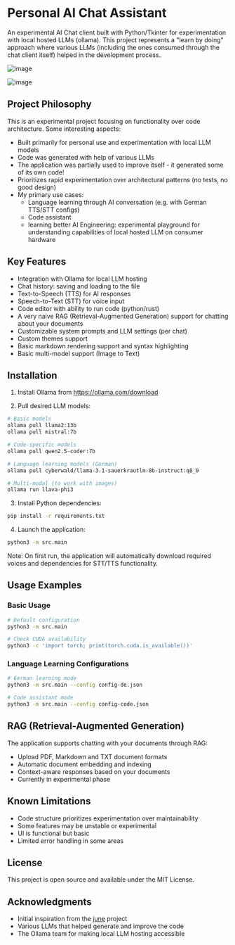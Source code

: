 # Personal AI Chat Assistant

An experimental AI Chat client built with Python/Tkinter for experimentation with local hosted LLMs (ollama). This project represents a "learn by doing" approach where various LLMs (including the ones consumed through the chat client itself) helped in the development process.

![image](https://github.com/user-attachments/assets/a9191b08-8666-4f1c-ac7c-cac6d6f0ffd1)

![image](https://github.com/user-attachments/assets/0a53957a-4803-4b6f-ba52-4f1f5410b55a)



## Project Philosophy

This is an experimental project focusing on functionality over code architecture. Some interesting aspects:

- Built primarily for personal use and experimentation with local LLM models
- Code was generated with help of various LLMs
- The application was partially used to improve itself - it generated some of its own code!
- Prioritizes rapid experimentation over architectural patterns (no tests, no good design)
- My primary use cases:
  - Language learning through AI conversation (e.g. with German TTS/STT configs)
  - Code assistant
  - learning better AI Engineering: experimental playground for understanding capabilities of local hosted LLM on consumer hardware

## Key Features

- Integration with Ollama for local LLM hosting
- Chat history: saving and loading to the file
- Text-to-Speech (TTS) for AI responses
- Speech-to-Text (STT) for voice input
- Code editor with ability to run code (python/rust)
- A very naive RAG (Retrieval-Augmented Generation) support for chatting about your documents
- Customizable system prompts and LLM settings (per chat)
- Custom themes support
- Basic markdown rendering support and syntax highlighting
- Basic multi-model support (Image to Text)

## Installation

1. Install Ollama from https://ollama.com/download

2. Pull desired LLM models:
```bash
# Basic models
ollama pull llama2:13b
ollama pull mistral:7b

# Code-specific models
ollama pull qwen2.5-coder:7b

# Language learning models (German)
ollama pull cyberwald/llama-3.1-sauerkrautlm-8b-instruct:q8_0

# Multi-modal (to work with images)
ollama run llava-phi3
```

3. Install Python dependencies:
```bash
pip install -r requirements.txt
```

4. Launch the application:
```bash
python3 -m src.main
```

Note: On first run, the application will automatically download required voices and dependencies for STT/TTS functionality.

## Usage Examples

### Basic Usage
```bash
# Default configuration
python3 -m src.main

# Check CUDA availability
python3 -c 'import torch; print(torch.cuda.is_available())'
```

### Language Learning Configurations
```bash
# German learning mode
python3 -m src.main --config config-de.json

# Code assistant mode
python3 -m src.main --config config-code.json
```

## RAG (Retrieval-Augmented Generation)

The application supports chatting with your documents through RAG:
- Upload PDF, Markdown and TXT document formats
- Automatic document embedding and indexing
- Context-aware responses based on your documents
- Currently in experimental phase

## Known Limitations

- Code structure prioritizes experimentation over maintainability
- Some features may be unstable or experimental
- UI is functional but basic
- Limited error handling in some areas


## License

This project is open source and available under the MIT License.

## Acknowledgments

- Initial inspiration from the [june](https://github.com/mezbaul-h/june) project
- Various LLMs that helped generate and improve the code
- The Ollama team for making local LLM hosting accessible
